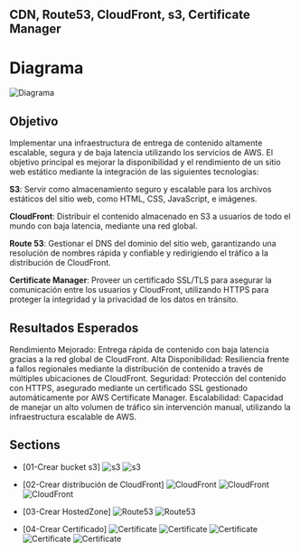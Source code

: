 ## CDN, Route53, CloudFront, s3, Certificate Manager
# Diagrama
![Diagrama](docs/Diagrama.png)

## Objetivo
Implementar una infraestructura de entrega de contenido altamente escalable, segura y de baja latencia utilizando los servicios de AWS. El objetivo principal es mejorar la disponibilidad y el rendimiento de un sitio web estático mediante la integración de las siguientes tecnologías:

**S3**: Servir como almacenamiento seguro y escalable para los archivos estáticos del sitio web, como HTML, CSS, JavaScript, e imágenes.

**CloudFront**: Distribuir el contenido almacenado en S3 a usuarios de todo el mundo con baja latencia, mediante una red global.

**Route 53**: Gestionar el DNS del dominio del sitio web, garantizando una resolución de nombres rápida y confiable y redirigiendo el tráfico a la distribución de CloudFront.

**Certificate Manager**: Proveer un certificado SSL/TLS para asegurar la comunicación entre los usuarios y CloudFront, utilizando HTTPS para proteger la integridad y la privacidad de los datos en tránsito.

## Resultados Esperados
Rendimiento Mejorado: Entrega rápida de contenido con baja latencia gracias a la red global de CloudFront.
Alta Disponibilidad: Resiliencia frente a fallos regionales mediante la distribución de contenido a través de múltiples ubicaciones de CloudFront.
Seguridad: Protección del contenido con HTTPS, asegurado mediante un certificado SSL gestionado automáticamente por AWS Certificate Manager.
Escalabilidad: Capacidad de manejar un alto volumen de tráfico sin intervención manual, utilizando la infraestructura escalable de AWS.

## Sections
- [01-Crear bucket s3]
![s3](docs/s3-1.png)
![s3](docs/s3-2.png)

- [02-Crear distribución de CloudFront]
![CloudFront](docs/Cloudfront-1.png)
![CloudFront](docs/Cloudfront-2.png)
![CloudFront](docs/Cloudfront-3.png)

- [03-Crear HostedZone]
![Route53](docs/Route53-1.png)
![Route53](docs/Route53-2.png)

- [04-Crear Certificado]
![Certificate](docs/Certificate1.png)
![Certificate](docs/Certificate2.png)
![Certificate](docs/Certificate3.png)
![Certificate](docs/Certificate4.png)
![Certificate](docs/Certificate5.png)
